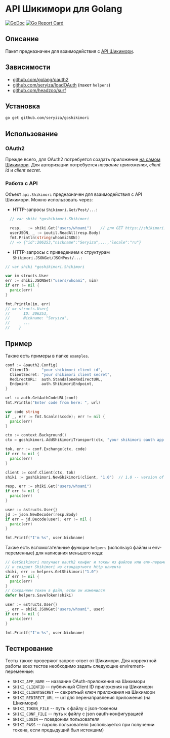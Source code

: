 # API Шикимори для Golang
[![GoDoc](https://godoc.org/github.com/Seryiza/goshikimori?status.svg)](https://godoc.org/github.com/Seryiza/goshikimori) [![Go Report Card](https://goreportcard.com/badge/github.com/seryiza/goshikimori)](https://goreportcard.com/report/github.com/seryiza/goshikimori)

## Описание
Пакет предназначен для взаимодействия с [API Шикимори](https://shikimori.org/api/doc).

## Зависимости
* [github.com/golang/oauth2](https://github.com/golang/oauth2)
* [github.com/seryiza/loadOAuth](https://github.com/seryiza/loadOAuth) (пакет `helpers`)
* [github.com/headzoo/surf](https://github.com/headzoo/surf)

## Установка
```bash
go get github.com/seryiza/goshikimori
```

## Использование
### OAuth2
Прежде всего, для OAuth2 потребуется создать приложение [на самом Шикимори](https://shikimori.org/oauth/applications). Для авторизации потребуется *название приложения*, *client id* и *client secret*.

### Работа с API
Объект `api.Shikimori` предназначен для взаимодействия с API Шикимори. Можно использовать через:

* HTTP-запросы `Shikimori.Get/Post/...`:
```go
  // var shiki *goshikimori.Shikimori

  resp, _ := shiki.Get("users/whoami")    // для GET https://shikimori.org/api/users/whoami
  userJSON, _ := ioutil.ReadAll(resp.Body)
  fmt.Println(string(whoamiJSON))
  // => {"id":206253,"nickname":"Seryiza",...,"locale":"ru"}
```

* HTTP-запросы с приведением к структурам `Shikimori.JSONGet/JSONPost/...`:
```go
// var shiki *goshikimori.Shikimori

var im structs.User
err := shiki.JSONGet("users/whoami", &im)
if err != nil {
  panic(err)
}

fmt.Println(im, err)
// => structs.User{
//      ID: 206253,
//      Nickname: "Seryiza",
//      ...
//    }
```

## Пример
Также есть примеры в папке `examples`.

```go
conf := &oauth2.Config{
  ClientID:     "your shikimori client id",
  ClientSecret: "your shikimori client secret",
  RedirectURL:  auth.StandaloneRedirectURL,
  Endpoint:     auth.ShikimoriEndpoint,
}

url := auth.GetAuthCodeURL(conf)
fmt.Println("Enter code from here: ", url)

var code string
if _, err := fmt.Scanln(&code); err != nil {
  panic(err)
}

ctx := context.Background()
ctx = goshikimori.AddShikimoriTransport(ctx, "your shikimori oauth app name")

tok, err := conf.Exchange(ctx, code)
if err != nil {
  panic(err)
}

client := conf.Client(ctx, tok)
shiki := goshikimori.NewShikimori(client, "1.0")  // 1.0 -- version of Shikimori API

resp, err := shiki.Get("users/whoami")
if err != nil {
  panic(err)
}

user := &structs.User{}
jd := json.NewDecoder(resp.Body)
if err = jd.Decode(user); err != nil {
  panic(err)
}

fmt.Printf("I'm %s", user.Nickname)
```

Также есть вспомогательные функции `helpers` (используя файлы и env-переменные) для написания меньшего кода:

```go
// GetShikimori получает oauth2 конфиг и токен из файлов или env-переменных
// и создает Shikimori из стандартного http клиента
shiki, err := helpers.GetShikimori("1.0")
if err != nil {
  panic(err)
}
// Сохраняем токен в файл, если он изменился
defer helpers.SaveToken(shiki)

user := &structs.User{}
_, err = shiki.JSONGet("users/whoami", user)
if err != nil {
  panic(err)
}

fmt.Printf("I'm %s", user.Nickname)
```

## Тестирование
Тесты также проверяют запрос-ответ от Шикимори. Для корректной работы всех тестов необходимо задать следующие envirement-переменные:
* `SHIKI_APP_NAME` -- название OAuth-приложения на Шикимори
* `SHIKI_CLIENTID` -- публичный Client ID приложения на Шикимори
* `SHIKI_CLIENTSECRET` -- секретный ключ приложения на Шикимори
* `SHIKI_REDIRECT_URL` -- url для перенаправления приложения (на Шикимори)
* `SHIKI_TOKEN_FILE` -- путь к файлу с json-токеном
* `SHIKI_CONF_FILE` -- путь к файлу с json oauth-конфигурацией
* `SHIKI_LOGIN` -- псевдоним пользователя
* `SHIKI_PASS` -- пароль пользователя (используется при получении токена, если предыдущий был истекшим)
